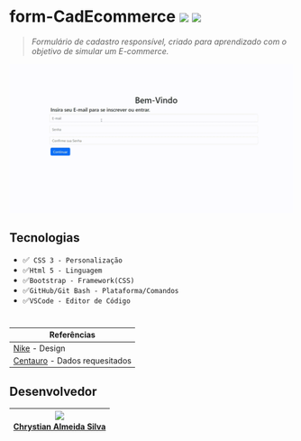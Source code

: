 # form-CadEcommerce ![](https://img.shields.io/badge/license-%20Escola%20Marista%20Ir.%20Ac%C3%A1cio-black) ![](https://img.shields.io/badge/version-0.1-white) 
>*Formulário de cadastro responsível, criado para aprendizado com o objetivo de simular um E-commerce.*

![Demonstração](exemplo.gif)

## Tecnologias
* ✅`` CSS 3 - Personalização``
* ✅``Html 5 - Linguagem``
* ✅``Bootstrap - Framework(CSS)``
* ✅``GitHub/Git Bash - Plataforma/Comandos``
* ✅``VSCode - Editor de Código``
#

| Referências |
| --- |
| [Nike](https://www.nike.com.br/) - Design |
| [Centauro](https://www.centauro.com.br/) - Dados requesitados |


## Desenvolvedor
 
| <img loading="lazy" src="https://github.com/ESChrystian/site-de-produtos/assets/140809945/6a4fa894-a625-424a-80b0-b01d0a8c0bb5" width=130><br> <a href="https://github.com/ESChrystian">Chrystian Almeida Silva</a> |
| --- |

